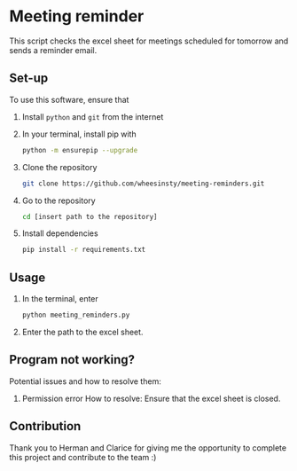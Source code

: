 # Meeting reminder
This script checks the excel sheet for meetings scheduled for tomorrow and sends a reminder email.

## Set-up
To use this software, ensure that
1. Install `python` and `git` from the internet

2. In your terminal, install pip with 
   ```bash
   python -m ensurepip --upgrade
3. Clone the repository
   ```bash
   git clone https://github.com/wheesinsty/meeting-reminders.git
4. Go to the repository
   ```bash
   cd [insert path to the repository]
5. Install dependencies
   ```bash
   pip install -r requirements.txt

## Usage
1. In the terminal, enter
   ```bash
   python meeting_reminders.py
2. Enter the path to the excel sheet.

## Program not working?
Potential issues and how to resolve them:

1. Permission error
   How to resolve: Ensure that the excel sheet is closed.

## Contribution
Thank you to Herman and Clarice for giving me the opportunity to complete this project and contribute to the team :)
